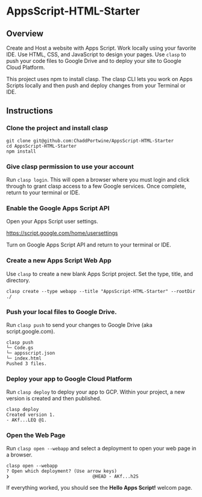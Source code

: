 # AppsScript-HTML-Starter
<h2>Overview</h2>

Create and Host a website with Apps Script. Work locally using your favorite IDE. Use HTML, CSS, and JavaScript to design your pages. Use `clasp` to push your code files to Google Drive and to deploy your site to Google Cloud Platform.

This project uses npm to install clasp. The clasp CLI lets you work on Apps Scripts locally and then push and deploy changes from your Terminal or IDE.

<h2>Instructions</h2>

<h3>Clone the project and install clasp</h3>

```
git clone git@github.com:ChaddPortwine/AppsScript-HTML-Starter
cd AppsScript-HTML-Starter
npm install
```
<h3>Give clasp permission to use your account</h3>

Run `clasp login`. This will open a browser where you must login and click through to grant clasp access to a few Google services. Once complete, return to your terminal or IDE.

<h3>Enable the Google Apps Script API</h3>
Open your Apps Script user settings.

https://script.google.com/home/usersettings

Turn on Google Apps Script API and return to your terminal or IDE.

<h3>Create a new Apps Script Web App</h3>

Use `clasp` to create a new blank Apps Script project. Set the type, title, and directory.
```
clasp create --type webapp --title "AppsScript-HTML-Starter" --rootDir ./
```

<h3>Push your local files to Google Drive.</h3>

Run `clasp push` to send your changes to Google Drive (aka script.google.com).

```
clasp push
└─ Code.gs
└─ appsscript.json
└─ index.html
Pushed 3 files.
```
<h3>Deploy your app to Google Cloud Platform</h3>

Run `clasp deploy` to deploy your app to GCP. Within your project, a new version is created and then published.

```
clasp deploy
Created version 1.
- AKf...LEQ @1.
```
<h3>Open the Web Page</h3>

Run `clasp open --webapp` and select a deployment to open your web page in a browser.

```
clasp open --webapp
? Open which deployment? (Use arrow keys)
❯                               @HEAD - AKf...h2S
```

If everything worked, you should see the <b>Hello Apps Script!</b> welcom page.